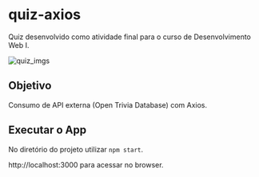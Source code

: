 # quiz-axios

Quiz desenvolvido como atividade final para o curso de Desenvolvimento Web I.

![quiz_imgs](https://i.imgur.com/2AaMf8g.png)

## Objetivo

Consumo de API externa (Open Trivia Database) com Axios.

## Executar o App

No diretório do projeto utilizar `npm start`.

http://localhost:3000 para acessar no browser.
